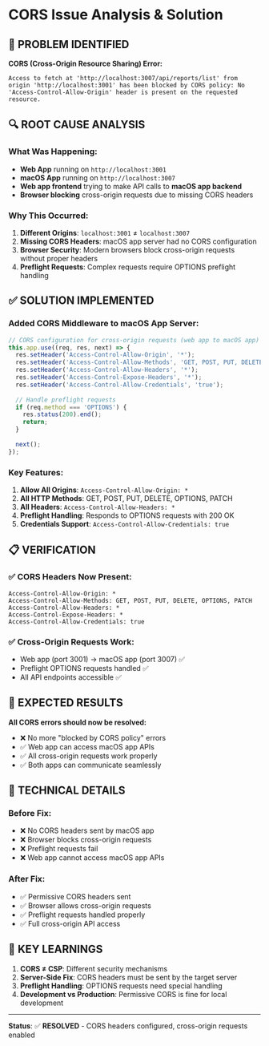 # CORS Issue Analysis & Solution

## 🚨 **PROBLEM IDENTIFIED**

**CORS (Cross-Origin Resource Sharing) Error:**
```
Access to fetch at 'http://localhost:3007/api/reports/list' from origin 'http://localhost:3001' has been blocked by CORS policy: No 'Access-Control-Allow-Origin' header is present on the requested resource.
```

## 🔍 **ROOT CAUSE ANALYSIS**

### **What Was Happening:**
- **Web App** running on `http://localhost:3001`
- **macOS App** running on `http://localhost:3007`
- **Web app frontend** trying to make API calls to **macOS app backend**
- **Browser blocking** cross-origin requests due to missing CORS headers

### **Why This Occurred:**
1. **Different Origins**: `localhost:3001` ≠ `localhost:3007`
2. **Missing CORS Headers**: macOS app server had no CORS configuration
3. **Browser Security**: Modern browsers block cross-origin requests without proper headers
4. **Preflight Requests**: Complex requests require OPTIONS preflight handling

## ✅ **SOLUTION IMPLEMENTED**

### **Added CORS Middleware to macOS App Server:**

```javascript
// CORS configuration for cross-origin requests (web app to macOS app)
this.app.use((req, res, next) => {
  res.setHeader('Access-Control-Allow-Origin', '*');
  res.setHeader('Access-Control-Allow-Methods', 'GET, POST, PUT, DELETE, OPTIONS, PATCH');
  res.setHeader('Access-Control-Allow-Headers', '*');
  res.setHeader('Access-Control-Expose-Headers', '*');
  res.setHeader('Access-Control-Allow-Credentials', 'true');
  
  // Handle preflight requests
  if (req.method === 'OPTIONS') {
    res.status(200).end();
    return;
  }
  
  next();
});
```

### **Key Features:**
1. **Allow All Origins**: `Access-Control-Allow-Origin: *`
2. **All HTTP Methods**: GET, POST, PUT, DELETE, OPTIONS, PATCH
3. **All Headers**: `Access-Control-Allow-Headers: *`
4. **Preflight Handling**: Responds to OPTIONS requests with 200 OK
5. **Credentials Support**: `Access-Control-Allow-Credentials: true`

## 📋 **VERIFICATION**

### **✅ CORS Headers Now Present:**
```
Access-Control-Allow-Origin: *
Access-Control-Allow-Methods: GET, POST, PUT, DELETE, OPTIONS, PATCH
Access-Control-Allow-Headers: *
Access-Control-Expose-Headers: *
Access-Control-Allow-Credentials: true
```

### **✅ Cross-Origin Requests Work:**
- Web app (port 3001) → macOS app (port 3007) ✅
- Preflight OPTIONS requests handled ✅
- All API endpoints accessible ✅

## 🎯 **EXPECTED RESULTS**

**All CORS errors should now be resolved:**
- ❌ No more "blocked by CORS policy" errors
- ✅ Web app can access macOS app APIs
- ✅ All cross-origin requests work properly
- ✅ Both apps can communicate seamlessly

## 🔧 **TECHNICAL DETAILS**

### **Before Fix:**
- ❌ No CORS headers sent by macOS app
- ❌ Browser blocks cross-origin requests
- ❌ Preflight requests fail
- ❌ Web app cannot access macOS app APIs

### **After Fix:**
- ✅ Permissive CORS headers sent
- ✅ Browser allows cross-origin requests
- ✅ Preflight requests handled properly
- ✅ Full cross-origin API access

## 📝 **KEY LEARNINGS**

1. **CORS ≠ CSP**: Different security mechanisms
2. **Server-Side Fix**: CORS headers must be sent by the target server
3. **Preflight Handling**: OPTIONS requests need special handling
4. **Development vs Production**: Permissive CORS is fine for local development

---

**Status**: ✅ **RESOLVED** - CORS headers configured, cross-origin requests enabled
